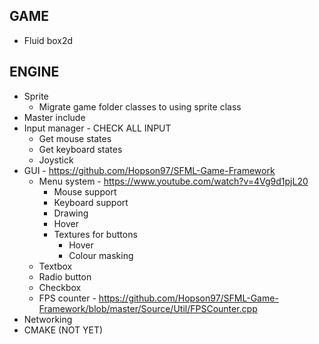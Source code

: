 GAME
-----------------------------------------------------------------
* Fluid box2d


ENGINE
-----------------------------------------------------------------
* Sprite
    - Migrate game folder classes to using sprite class
* Master include
* Input manager - CHECK ALL INPUT
    - Get mouse states
    - Get keyboard states
    - Joystick
* GUI - https://github.com/Hopson97/SFML-Game-Framework
    - Menu system - https://www.youtube.com/watch?v=4Vg9d1pjL20
        - Mouse support
        - Keyboard support
        - Drawing
        - Hover
        - Textures for buttons 
            - Hover
            - Colour masking
    - Textbox
    - Radio button
    - Checkbox
    - FPS counter - https://github.com/Hopson97/SFML-Game-Framework/blob/master/Source/Util/FPSCounter.cpp
* Networking
* CMAKE (NOT YET)

